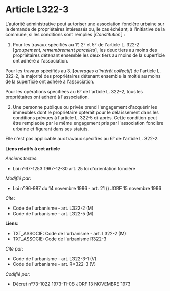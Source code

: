 # Article L322-3

L'autorité administrative peut autoriser une association foncière urbaine sur la demande de propriétaires intéressés ou, le
cas échéant, à l'initiative de la commune, si les conditions sont remplies [*Constitution*] :

1. Pour les travaux spécifiés au 1°, 2° et 5° de l'article L. 322-2 [*groupement, remembrement parcelles*], les deux tiers au
moins des propriétaires détenant ensemble les deux tiers au moins de la superficie ont adhéré à l'association.

Pour les travaux spécifiés au 3. [*ouvrages d'intérêt collectif*] de l'article L. 322-2, la majorité des propriétaires
détenant ensemble la moitié au moins de la superficie ont adhéré à l'association.

Pour les opérations spécifiées au 6° de l'article L. 322-2, tous les propriétaires ont adhéré à l'association.

2. Une personne publique ou privée prend l'engagement d'acquérir les immeubles dont le propriétaire opterait pour le
délaissement dans les conditions prévues à l'article L. 322-5 ci-après. Cette condition peut être remplacée par le même
engagement pris par l'association foncière urbaine et figurant dans ses statuts.

Elle n'est pas applicable aux travaux spécifiés au 6° de l'article L. 322-2.

**Liens relatifs à cet article**

_Anciens textes_:

  - Loi n°67-1253 1967-12-30 art. 25 loi d'orientation foncière

_Modifié par_:

  - Loi n°96-987 du 14 novembre 1996 - art. 21 () JORF 15 novembre 1996

_Cite_:

  - Code de l'urbanisme - art. L322-2 (M)
  - Code de l'urbanisme - art. L322-5 (M)

**Liens**:

  - TXT_ASSOCIE: Code de l'urbanisme - art. L322-2 (M)
  - TXT_ASSOCIE: Code de l'urbanisme R322-3

_Cité par_:

  - Code de l'urbanisme - art. L322-3-1 (V)
  - Code de l'urbanisme - art. R*322-3 (V)

_Codifié par_:

  - Décret n°73-1022 1973-11-08 JORF 13 NOVEMBRE 1973
